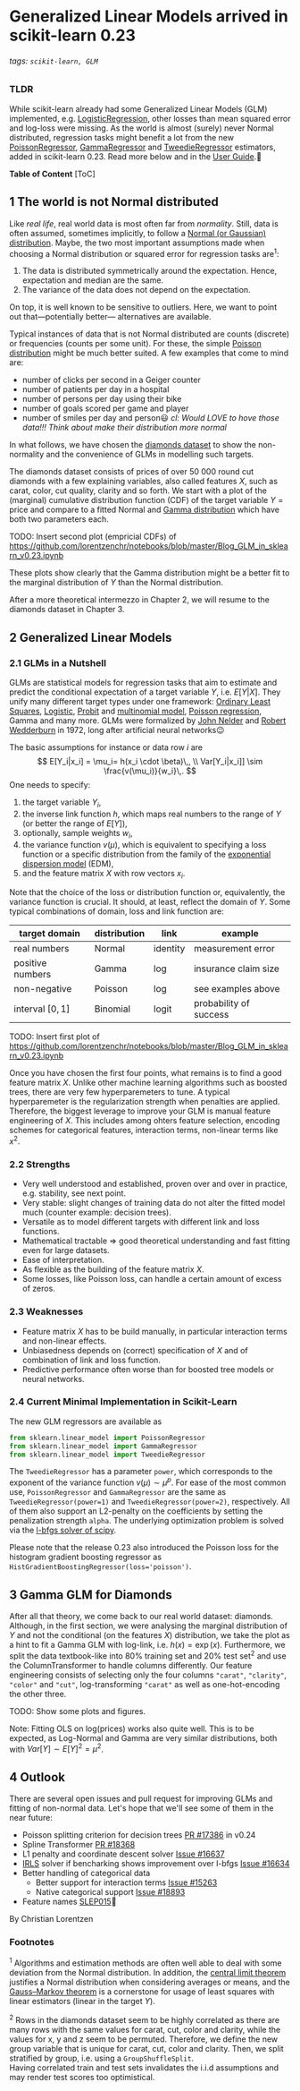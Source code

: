 # Generalized Linear Models arrived in scikit-learn 0.23

###### tags: `scikit-learn, GLM`

### TLDR

While scikit-learn already had some Generalized Linear Models (GLM) implemented, e.g. [LogisticRegression](https://scikit-learn.org/stable/modules/linear_model.html#logistic-regression), other losses than mean squared error and log-loss were missing.
As the world is almost (surely) never Normal distributed, regression tasks might benefit a lot from the new [PoissonRegressor](https://scikit-learn.org/stable/modules/generated/sklearn.linear_model.PoissonRegressor.html#sklearn.linear_model.PoissonRegressor), [GammaRegressor](https://scikit-learn.org/stable/modules/generated/sklearn.linear_model.GammaRegressor.html#sklearn.linear_model.GammaRegressor) and [TweedieRegressor](https://scikit-learn.org/stable/modules/generated/sklearn.linear_model.TweedieRegressor.html#sklearn.linear_model.TweedieRegressor) estimators, added in scikit-learn 0.23. Read more below and in the [User Guide](https://scikit-learn.org/stable/modules/linear_model.html#generalized-linear-regression).🚀 

**Table of Content**
[ToC]


## 1 The world is not Normal distributed

Like *real life*, real world data is most often far from *normality*.
Still, data is often assumed, sometimes implicitly, to follow a [Normal (or Gaussian) distribution](https://en.wikipedia.org/wiki/Normal_distribution).
Maybe, the two most important assumptions made when choosing a Normal distribution or squared error for regression tasks are<sup>1</sup>:

1. The data is distributed symmetrically around the expectation.
   Hence, expectation and median are the same.
2. The variance of the data does not depend on the expectation.

On top, it is well known to be sensitive to outliers.
Here, we want to point out that&mdash;potentially better&mdash; alternatives are available.

Typical instances of data that is not Normal distributed are counts (discrete) or frequencies (counts per some unit).
For these, the simple [Poisson distribution](https://en.wikipedia.org/wiki/Poisson_distribution) might be much better suited. 
A few examples that come to mind are:

- number of clicks per second in a Geiger counter
- number of patients per day in a hospital
- number of persons per day using their bike
- number of goals scored per game and player
- number of smiles per day and person😃 *cl: Would LOVE to hove those data!!!* *Think about make their distribution more normal*

In what follows, we have chosen the [diamonds dataset](https://ggplot2.tidyverse.org/reference/diamonds.html) to show the non-normality and the convenience of GLMs in modelling such targets.

The diamonds dataset consists of prices of over 50 000 round cut diamonds with a few explaining variables, also called features $X$, such as carat, color, cut quality, clarity and so forth.
We start with a plot of the (marginal) cumulative distribution function (CDF) of the target variable $Y=\textrm{price}$ and compare to a fitted Normal and [Gamma distribution](https://en.wikipedia.org/wiki/Gamma_distribution) which have both two parameters each.

TODO: Insert second plot (empricial CDFs) of https://github.com/lorentzenchr/notebooks/blob/master/Blog_GLM_in_sklearn_v0.23.ipynb

These plots show clearly that the Gamma distribution might be a better fit to the marginal distribution of $Y$ than the Normal distribution.

After a more theoretical intermezzo in Chapter 2, we will resume to the diamonds dataset in Chapter 3.


## 2 Generalized Linear Models

### 2.1 GLMs in a Nutshell

GLMs are statistical models for regression tasks that aim to estimate and predict the conditional expectation of a target variable $Y$, i.e. $E[Y|X]$.
They unify many different target types under one framework: [Ordinary Least Squares](https://en.wikipedia.org/wiki/Ordinary_least_squares), [Logistic](https://en.wikipedia.org/wiki/Logistic_regression), [Probit](https://en.wikipedia.org/wiki/Probit_model) and [multinomial model](https://en.wikipedia.org/wiki/Multinomial_logistic_regression), [Poisson regression](https://en.wikipedia.org/wiki/Poisson_regression), Gamma and many more.
GLMs were formalized by [John Nelder](https://en.wikipedia.org/wiki/John_Nelder) and
[Robert Wedderburn](https://en.wikipedia.org/wiki/Robert_Wedderburn_(statistician)) in 1972, long after artificial neural networks😉

The basic assumptions for instance or data row $i$ are
$$
E[Y_i|x_i] = \mu_i= h(x_i \cdot \beta)\,,
\\
Var[Y_i|x_i]] \sim \frac{v(\mu_i)}{w_i}\,.
$$
One needs to specify:
1. the target variable $Y_i$,
2. the inverse link function $h$, which maps real numbers to the range of $Y$ (or better the range of $E[Y]$),
3. optionally, sample weights $w_i$,
4. the variance function $v(\mu)$, which is equivalent to specifying a loss function or a specific distribution from the family of the [exponential dispersion model](https://en.wikipedia.org/wiki/Exponential_dispersion_model) (EDM),
5. and the feature matrix $X$ with row vectors $x_i$.

Note that the choice of the loss or distribution function or, equivalently, the variance function is crucial. It should, at least, reflect the domain of $Y$.
Some typical combinations of domain, loss and link function are:

| target domain     | distribution | link     | example
| ----------------- | ------------ | -------- | ---------------------- |
| real numbers      | Normal       | identity | measurement error      |
| positive numbers  | Gamma        | log      | insurance claim size   |
| non-negative      | Poisson      | log      | see examples above     |
| interval $[0, 1]$ | Binomial     | logit    | probability of success |

TODO: Insert first plot of https://github.com/lorentzenchr/notebooks/blob/master/Blog_GLM_in_sklearn_v0.23.ipynb

Once you have chosen the first four points, what remains is to find a good feature matrix $X$.
Unlike other machine learning algorithms such as boosted trees, there are very few hyperparemeters to tune.
A typical hyperparemeter is the regularization strength when penalties are applied.
Therefore, the biggest leverage to improve your GLM is manual feature engineering of $X$.
This includes among ohters feature selection, encoding schemes for categorical features, interaction terms, non-linear terms like $x^2$.

### 2.2 Strengths
- Very well understood and established, proven over and over in practice, e.g. stability, see next point.
- Very stable: slight changes of training data do not alter the fitted model much (counter example: decision trees).
- Versatile as to model different targets with different link and loss functions.
- Mathematical tractable => good theoretical understanding and fast fitting even for large datasets.
- Ease of interpretation.
- As flexible as the building of the feature matrix $X$.
- Some losses, like Poisson loss, can handle a certain amount of excess of zeros.

### 2.3 Weaknesses
- Feature matrix $X$ has to be build manually, in particular interaction terms and non-linear effects.
- Unbiasedness depends on (correct) specification of $X$ and of combination of link and loss function.
- Predictive performance often worse than for boosted tree models or neural networks.

### 2.4 Current Minimal Implementation in Scikit-Learn
The new GLM regressors are available as
```python
from sklearn.linear_model import PoissonRegressor
from sklearn.linear_model import GammaRegressor
from sklearn.linear_model import TweedieRegressor
```
The `TweedieRegressor` has a parameter `power`, which corresponds to the exponent of the variance function $v(\mu) \sim \mu^p$. For ease of the most common use, `PoissonRegressor` and `GammaRegressor` are the same as `TweedieRegressor(power=1)` and `TweedieRegressor(power=2)`, respectively.
All of them also support an L2-penalty on the coefficients by setting the penalization strength `alpha`.
The underlying optimization problem is solved via the [l-bfgs solver of scipy](https://docs.scipy.org/doc/scipy/reference/optimize.minimize-lbfgsb.html#optimize-minimize-lbfgsb).

Please note that the release 0.23 also introduced the Poisson loss for the histogram gradient boosting regressor as `HistGradientBoostingRegressor(loss='poisson')`.

## 3 Gamma GLM for Diamonds

After all that theory, we come back to our real world dataset: diamonds.
Although, in the first section, we were analysing the marginal distribution of $Y$ and not the conditional (on the features $X$) distribution, we take the plot as a hint to fit a Gamma GLM with log-link, i.e. $h(x) = \exp(x)$. Furthermore, we split the data textbook-like into 80% training set and 20% test set<sup>2</sup> and use the ColumnTransformer to handle columns differently.
Our feature engineering consists of selecting only the four columns `"carat"`, `"clarity"`, `"color"` and `"cut"`, log-transforming `"carat"` as well as one-hot-encoding the other three.

TODO: Show some plots and figures.

Note: Fitting OLS on log(prices) works also quite well. This is to be expected, as Log-Normal and Gamma are very similar distributions, both with $Var[Y] \sim E[Y]^2 = \mu^2$.

## 4 Outlook

There are several open issues and pull request for improving GLMs and fitting of non-normal data. Let's hope that we'll see some of them in the near future:

- Poisson splitting criterion for decision trees [PR #17386](https://github.com/scikit-learn/scikit-learn/pull/17386) in v0.24
- Spline Transformer [PR #18368](https://github.com/scikit-learn/scikit-learn/pull/18368) 
- L1 penalty and coordinate descent solver [Issue #16637](https://github.com/scikit-learn/scikit-learn/issues/16637)
- [IRLS](https://en.wikipedia.org/wiki/Iteratively_reweighted_least_squares) solver if bencharking shows improvement over l-bfgs [Issue #16634](https://github.com/scikit-learn/scikit-learn/issues/16634)
- Better handling of categorical data
  - Better support for interaction terms [Issue #15263](https://github.com/scikit-learn/scikit-learn/issues/15263)
  - Native categorical support [Issue #18893](https://github.com/scikit-learn/scikit-learn/issues/18893)
- Feature names [SLEP015](https://github.com/scikit-learn/enhancement_proposals/pull/48)🎉


By Christian Lorentzen


### Footnotes

<sup>1</sup> Algorithms and estimation methods are often well able to deal with some deviation from the Normal distribution. In addition, the [central limit theorem](https://en.wikipedia.org/wiki/Central_limit_theorem) justifies a Normal distribution when considering averages or means, and the [Gauss–Markov theorem](https://en.wikipedia.org/wiki/Gauss%E2%80%93Markov_theorem) is a cornerstone for usage of least squares with linear estimators (linear in the target $Y$).

<sup>2</sup> Rows in the diamonds dataset seem to be highly correlated as there are many rows with the same values for carat, cut, color and clarity, while the values for x, y and z seem to be permuted.
Therefore, we define the new group variable that is unique for carat, cut, color and clarity.
Then, we split stratified by group, i.e. using a `GroupShuffleSplit`.<br>
Having correlated train and test sets invalidates the i.i.d assumptions and may render test scores too optimistical.
